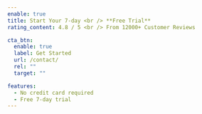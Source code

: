 ```yaml
---
enable: true
title: Start Your 7-day <br /> **Free Trial**
rating_content: 4.8 / 5 <br /> From 12000+ Customer Reviews

cta_btn:
  enable: true
  label: Get Started
  url: /contact/
  rel: ""
  target: ""

features:
  - No credit card required
  - Free 7-day trial
---
```

